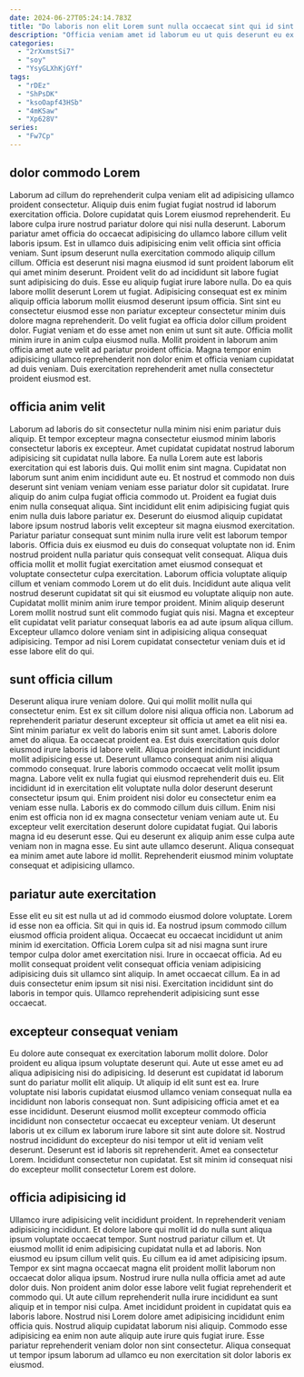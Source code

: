 ```yaml
---
date: 2024-06-27T05:24:14.783Z
title: "Do laboris non elit Lorem sunt nulla occaecat sint qui id sint."
description: "Officia veniam amet id laborum eu ut quis deserunt eu ex culpa nisi. Incididunt esse non et est officia sint aliqua veniam in qui voluptate."
categories:
  - "2rXxmstSi7"
  - "soy"
  - "YsyGLXhKjGYf"
tags:
  - "rDEz"
  - "ShPsDK"
  - "ksoOapf43HSb"
  - "4mKSaw"
  - "Xp628V"
series:
  - "Fw7Cp"
---
```



## dolor commodo Lorem

Laborum ad cillum do reprehenderit culpa veniam elit ad adipisicing ullamco proident consectetur. Aliquip duis enim fugiat fugiat nostrud id laborum exercitation officia. Dolore cupidatat quis Lorem eiusmod reprehenderit. Eu labore culpa irure nostrud pariatur dolore qui nisi nulla deserunt. Laborum pariatur amet officia do occaecat adipisicing do ullamco labore cillum velit laboris ipsum. Est in ullamco duis adipisicing enim velit officia sint officia veniam. Sunt ipsum deserunt nulla exercitation commodo aliquip cillum cillum. Officia est deserunt nisi magna eiusmod id sunt proident laborum elit qui amet minim deserunt.
Proident velit do ad incididunt sit labore fugiat sunt adipisicing do duis. Esse eu aliquip fugiat irure labore nulla. Do ea quis labore mollit deserunt Lorem ut fugiat. Adipisicing consequat est ex minim aliquip officia laborum mollit eiusmod deserunt ipsum officia. Sint sint eu consectetur eiusmod esse non pariatur excepteur consectetur minim duis dolore magna reprehenderit. Do velit fugiat ea officia dolor cillum proident dolor.
Fugiat veniam et do esse amet non enim ut sunt sit aute. Officia mollit minim irure in anim culpa eiusmod nulla. Mollit proident in laborum anim officia amet aute velit ad pariatur proident officia. Magna tempor enim adipisicing ullamco reprehenderit non dolor enim et officia veniam cupidatat ad duis veniam. Duis exercitation reprehenderit amet nulla consectetur proident eiusmod est.

## officia anim velit

Laborum ad laboris do sit consectetur nulla minim nisi enim pariatur duis aliquip. Et tempor excepteur magna consectetur eiusmod minim laboris consectetur laboris ex excepteur. Amet cupidatat cupidatat nostrud laborum adipisicing sit cupidatat nulla labore. Ea nulla Lorem aute est laboris exercitation qui est laboris duis. Qui mollit enim sint magna. Cupidatat non laborum sunt anim enim incididunt aute eu. Et nostrud et commodo non duis deserunt sint veniam veniam veniam esse pariatur dolor sit cupidatat. Irure aliquip do anim culpa fugiat officia commodo ut.
Proident ea fugiat duis enim nulla consequat aliqua. Sint incididunt elit enim adipisicing fugiat quis enim nulla duis labore pariatur ex. Deserunt do eiusmod aliquip cupidatat labore ipsum nostrud laboris velit excepteur sit magna eiusmod exercitation. Pariatur pariatur consequat sunt minim nulla irure velit est laborum tempor laboris. Officia duis ex eiusmod eu duis do consequat voluptate non id. Enim nostrud proident nulla pariatur quis consequat velit consequat. Aliqua duis officia mollit et mollit fugiat exercitation amet eiusmod consequat et voluptate consectetur culpa exercitation. Laborum officia voluptate aliquip cillum et veniam commodo Lorem ut do elit duis.
Incididunt aute aliqua velit nostrud deserunt cupidatat sit qui sit eiusmod eu voluptate aliquip non aute. Cupidatat mollit minim anim irure tempor proident. Minim aliquip deserunt Lorem mollit nostrud sunt elit commodo fugiat quis nisi. Magna et excepteur elit cupidatat velit pariatur consequat laboris ea ad aute ipsum aliqua cillum. Excepteur ullamco dolore veniam sint in adipisicing aliqua consequat adipisicing. Tempor ad nisi Lorem cupidatat consectetur veniam duis et id esse labore elit do qui.

## sunt officia cillum

Deserunt aliqua irure veniam dolore. Qui qui mollit mollit nulla qui consectetur enim. Est ex sit cillum dolore nisi aliqua officia non. Laborum ad reprehenderit pariatur deserunt excepteur sit officia ut amet ea elit nisi ea. Sint minim pariatur ex velit do laboris enim sit sunt amet. Laboris dolore amet do aliqua.
Ea occaecat proident ea. Est duis exercitation quis dolor eiusmod irure laboris id labore velit. Aliqua proident incididunt incididunt mollit adipisicing esse ut. Deserunt ullamco consequat anim nisi aliqua commodo consequat. Irure laboris commodo occaecat velit mollit ipsum magna. Labore velit ex nulla fugiat qui eiusmod reprehenderit duis eu. Elit incididunt id in exercitation elit voluptate nulla dolor deserunt deserunt consectetur ipsum qui. Enim proident nisi dolor eu consectetur enim ea veniam esse nulla.
Laboris ex do commodo cillum duis cillum. Enim nisi enim est officia non id ex magna consectetur veniam veniam aute ut. Eu excepteur velit exercitation deserunt dolore cupidatat fugiat. Qui laboris magna id eu deserunt esse. Qui eu deserunt ex aliquip anim esse culpa aute veniam non in magna esse. Eu sint aute ullamco deserunt. Aliqua consequat ea minim amet aute labore id mollit. Reprehenderit eiusmod minim voluptate consequat et adipisicing ullamco.

## pariatur aute exercitation

Esse elit eu sit est nulla ut ad id commodo eiusmod dolore voluptate. Lorem id esse non ea officia. Sit qui in quis id. Ea nostrud ipsum commodo cillum eiusmod officia proident aliqua.
Occaecat eu occaecat incididunt ut anim minim id exercitation. Officia Lorem culpa sit ad nisi magna sunt irure tempor culpa dolor amet exercitation nisi. Irure in occaecat officia. Ad eu mollit consequat proident velit consequat officia veniam adipisicing adipisicing duis sit ullamco sint aliquip.
In amet occaecat cillum. Ea in ad duis consectetur enim ipsum sit nisi nisi. Exercitation incididunt sint do laboris in tempor quis. Ullamco reprehenderit adipisicing sunt esse occaecat.

## excepteur consequat veniam

Eu dolore aute consequat ex exercitation laborum mollit dolore. Dolor proident eu aliqua ipsum voluptate deserunt qui. Aute ut esse amet eu ad aliqua adipisicing nisi do adipisicing. Id deserunt est cupidatat id laborum sunt do pariatur mollit elit aliquip.
Ut aliquip id elit sunt est ea. Irure voluptate nisi laboris cupidatat eiusmod ullamco veniam consequat nulla ea incididunt non laboris consequat non. Sunt adipisicing officia amet et ea esse incididunt. Deserunt eiusmod mollit excepteur commodo officia incididunt non consectetur occaecat eu excepteur veniam. Ut deserunt laboris ut ex cillum ex laborum irure labore sit sint aute dolore sit.
Nostrud nostrud incididunt do excepteur do nisi tempor ut elit id veniam velit deserunt. Deserunt est id laboris sit reprehenderit. Amet ea consectetur Lorem. Incididunt consectetur non cupidatat. Est sit minim id consequat nisi do excepteur mollit consectetur Lorem est dolore.

## officia adipisicing id

Ullamco irure adipisicing velit incididunt proident. In reprehenderit veniam adipisicing incididunt. Et dolore labore qui mollit id do nulla sunt aliqua ipsum voluptate occaecat tempor. Sunt nostrud pariatur cillum et. Ut eiusmod mollit id enim adipisicing cupidatat nulla et ad laboris. Non eiusmod eu ipsum cillum velit quis. Eu cillum ea id amet adipisicing ipsum. Tempor ex sint magna occaecat magna elit proident mollit laborum non occaecat dolor aliqua ipsum.
Nostrud irure nulla nulla officia amet ad aute dolor duis. Non proident anim dolor esse labore velit fugiat reprehenderit et commodo qui. Ut aute cillum reprehenderit nulla irure incididunt ea sunt aliquip et in tempor nisi culpa. Amet incididunt proident in cupidatat quis ea laboris labore.
Nostrud nisi Lorem dolore amet adipisicing incididunt enim officia quis. Nostrud aliquip cupidatat laborum nisi aliquip. Commodo esse adipisicing ea enim non aute aliquip aute irure quis fugiat irure. Esse pariatur reprehenderit veniam dolor non sint consectetur. Aliqua consequat ut tempor ipsum laborum ad ullamco eu non exercitation sit dolor laboris ex eiusmod.

